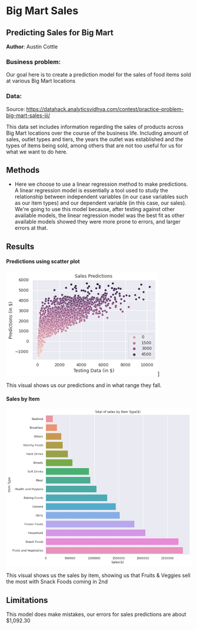 # Big Mart Sales
## Predicting Sales for Big Mart 

**Author**: Austin Cottle

### Business problem: 

Our goal here is to create a prediction model for the sales of food items sold at various Big Mart locations


### Data:
Source: https://datahack.analyticsvidhya.com/contest/practice-problem-big-mart-sales-iii/

This data set includes information regarding the sales of products across Big Mart locations over the course of the business life. Including amount of sales, outlet types and tiers, the years the outlet was established and the types of items being sold, among others that are not too useful for us for what we want to do here.



## Methods
- Here we choose to use a linear regression method to make predictions. A linear regression model is essentially a tool used to study the relationship between independent variables (in our case variables such as our item types) and our dependent variable (in this case, our sales).   We're going to use this model because, after testing against other available models, the linear regression model was the best fit as other available models showed they were more prone to errors, and larger errors at that.


## Results

#### Predictions using scatter plot
![sampleimage](https://github.com/Acottle1031/Sales-Predictions-Project/blob/main/Scatter%20plot.png?raw=true)]

This visual shows us our predictions and in what range they fall.

#### Sales by Item

![sampleimage](https://github.com/Acottle1031/Sales-Predictions-Project/blob/main/items%20sold.png)

This visual shows us the sales by item, showing us that Fruits & Veggies sell the most with Snack Foods coming in 2nd 





## Limitations 
This model does make mistakes, our errors for sales predictions are about $1,092.30







